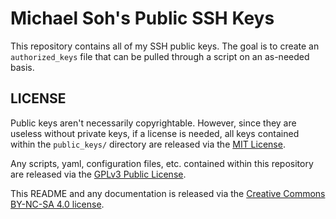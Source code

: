 # Michael Soh's Public SSH Keys

This repository contains all of my SSH public keys.  The goal is to create an `authorized_keys` file that can be pulled through a script on an as-needed basis.

## LICENSE

Public keys aren't necessarily copyrightable.  However, since they are useless without private keys, if a license is needed, all keys contained within the `public_keys/` directory are released via the [MIT License](https://choosealicense.com/licenses/mit/).

Any scripts, yaml, configuration files, etc. contained within this repository are released via the [GPLv3 Public License](https://choosealicense.com/licenses/gpl-3.0/).

This README and any documentation is released via the [Creative Commons BY-NC-SA 4.0 license](https://creativecommons.org/licenses/by-nc-sa/4.0/).
